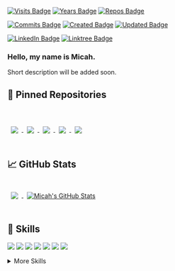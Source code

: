 [![Visits Badge](https://badges.pufler.dev/visits/mmiller2321/mmiller2321)](https://github.com/mmiller2321)
[![Years Badge](https://badges.pufler.dev/years/mmiller2321)](https://github.com/mmiller2321)
[![Repos Badge](https://badges.pufler.dev/repos/mmiller2321)](https://github.com/mmiller2321)
<!-- [![Commits Badge](https://badges.pufler.dev/commits/monthly/mmiller2321)](https://github.com/mmiller2321) -->
[![Commits Badge](https://badges.pufler.dev/commits/monthly/puf17640)](https://github.com/mmiller2321)
[![Created Badge](https://badges.pufler.dev/created/mmiller2321/mmiller2321)](https://github.com/mmiller2321)
[![Updated Badge](https://badges.pufler.dev/updated/mmiller2321/mmiller2321)](https://github.com/mmiller2321)

[![LinkedIn Badge](https://img.shields.io/badge/LinkedIn-Profile-informational?style=flat&logo=linkedin&logoColor=white&color=0D76A8)](https://www.linkedin.com/in/micahmiller23/)
[![Linktree Badge](https://img.shields.io/badge/Linktree-Profile-informational?style=flat&logo=Linktree&logoColor=white&color=0D76A8)](https://linktr.ee/micah_miller)
<!--
[![DEV](https://img.shields.io/badge/Dev-Profile-informational?style=flat&logo=dev.to&logoColor=white&color=0D76A8)](https://dev.to/mmiller2321)
-->
<!--- 
[![Buy Me a Coffee Badge](https://img.shields.io/badge/buymeacoffee-Support-informational?style=flat&logo=Buy-Me-A-Coffee&logoColor=white&color=0D76A8)](https://www.buymeacoffee.com/mmiller2321)
-->
### Hello, my name is Micah. 

Short description will be added soon.

## 📌 Pinned Repositories
<!-- Simple Icons for various Software technologies:  https://simpleicons.org/ -->
<br>
<!-- <a href="https://github.com/mmiller2321/PersonalPortfolio">
  <img align="center" style="margin:0.5rem" src="https://github-readme-stats.vercel.app/api/pin/?username=mmiller2321&repo=PersonalPortfolio&title_color=ffffff&text_color=c9cacc&icon_color=4AB197&bg_color=1A2B34" />
</a> -->
<!--
<a href="https://github.com/mmiller2321/demo-cloud-app">
  <img align="center" style="margin:1rem 0.5rem" src="https://github-readme-stats.vercel.app/api/pin/?username=mmiller2321&repo=demo-cloud-app&title_color=ffffff&text_color=c9cacc&icon_color=4AB197&bg_color=1A2B34" />
</a>
-->
<br/>
<a href="https://github.com/mmiller2321/RestaurantPOS-Public">
  <img align="center" style="margin:0.5rem" src="https://github-readme-stats.vercel.app/api/pin/?username=mmiller2321&repo=RestaurantPOS-Public&title_color=ffffff&text_color=c9cacc&icon_color=4AB197&bg_color=1A2B34" />
</a>
<!-- <br/>
<a href="https://github.com/mmiller2321/demo-milestone-cloud-app">
  <img align="center" style="margin:0.5rem" src="https://github-readme-stats.vercel.app/api/pin/?username=mmiller2321&repo=demo-milestone-cloud-app&title_color=ffffff&text_color=c9cacc&icon_color=4AB197&bg_color=1A2B34" />
</a> -->
<a href="https://github.com/mmiller2321/Demo-CloudApp-Spring-Boot">
  <img align="center" style="margin:0.5rem" src="https://github-readme-stats.vercel.app/api/pin/?username=mmiller2321&repo=Demo-CloudApp-Spring-Boot&title_color=ffffff&text_color=c9cacc&icon_color=4AB197&bg_color=1A2B34" />
</a>
<a href="https://github.com/mmiller2321/Choices-Game">
  <img align="center" style="margin:0.5rem" src="https://github-readme-stats.vercel.app/api/pin/?username=mmiller2321&repo=Choices-Game&title_color=ffffff&text_color=c9cacc&icon_color=4AB197&bg_color=1A2B34" />
</a>
<a href="https://github.com/mmiller2321/cli-js-game">
  <img align="center" style="margin:0.5rem" src="https://github-readme-stats.vercel.app/api/pin/?username=mmiller2321&repo=cli-js-game&title_color=ffffff&text_color=c9cacc&icon_color=4AB197&bg_color=1A2B34" />
</a>
<a href="https://github.com/mmiller2321/PersonalPortfolio-Public">
  <img align="center" style="margin:0.5rem" src="https://github-readme-stats.vercel.app/api/pin/?username=mmiller2321&repo=PersonalPortfolio-Public&title_color=ffffff&text_color=c9cacc&icon_color=4AB197&bg_color=1A2B34" />
</a>


<br>
<br>

## &#x1f4c8; GitHub Stats

<br>

<a href="https://github.com/mmiller2321">
  <img align="center" style="margin:0.5rem" src="https://github-readme-stats.vercel.app/api/top-langs/?username=mmiller2321&title_color=ffffff&text_color=c9cacc&icon_color=4AB197&bg_color=1A2B34" />
</a>

<a href="https://github.com/mmiller2321">
  <img align="center" style="margin:0.5rem" src="https://github-readme-stats.vercel.app/api?username=mmiller2321&show_icons=true&line_height=27&count_private=true&title_color=ffffff&text_color=c9cacc&icon_color=4AB097&bg_color=1A2B34" alt="Micah's GitHub Stats" />
</a>

<br>
<br>

## 💼 Skills

![](https://img.shields.io/badge/Code-CSharp-informational?style=flat&logo=c-sharp&logoColor=white&color=4AB197)
![](https://img.shields.io/badge/Code-.NET-informational?style=flat&logo=.net&logoColor=512BD4&color=4AB197)
![](https://img.shields.io/badge/Code-PHP-informational?style=flat&logo=PHP&logoColor=white&color=4AB197)
![](https://img.shields.io/badge/Code-Laravel-informational?style=flat&logo=Laravel&logoColor=white&color=4AB197)
![](https://img.shields.io/badge/Code-MySQL-informational?style=flat&logo=MySQL&logoColor=white&color=4AB197)
![](https://img.shields.io/badge/Code-Java-informational?style=flat&logo=Java&logoColor=white&color=4AB197)
![](https://img.shields.io/badge/Code-HTML-informational?style=flat&logo=HTML5&logoColor=white&color=4AB197)

<details>
<summary>More Skills</summary>
<br>

![](https://img.shields.io/badge/Style-CSS-informational?style=flat&logo=css3&logoColor=white&color=4AB197)
![](https://img.shields.io/badge/Style-Bootstrap-informational?style=flat&logo=Bootstrap&logoColor=7952b3&color=4AB197)
![](https://img.shields.io/badge/Code-JavaScript-informational?style=flat&logo=JavaScript&logoColor=F7DF1E&color=4AB197)
  
<br>

![](https://img.shields.io/badge/Cloud-AWS-informational?style=flat&logo=Amazon-AWS&logoColor=white&color=4AB197)
![](https://img.shields.io/badge/Cloud-Azure-informational?style=flat&logo=Microsoft-Azure&logoColor=white&color=4AB197)
![](https://img.shields.io/badge/Cloud-Heroku-informational?style=flat&logo=Heroku&logoColor=white&color=4AB197)

<br>

![](https://img.shields.io/badge/IDE-VisualStudio-informational?style=flat&logo=visual-studio&logoColor=white&color=4AB197)
![](https://img.shields.io/badge/IDE-Eclipse-informational?style=flat&logo=Eclipse&logoColor=white&color=4AB197)
![](https://img.shields.io/badge/IDE-InteliJ-informational?style=flat&logo=InteliJ-IDEA&logoColor=white&color=4AB197)
![](https://img.shields.io/badge/IDE-AndroidStudio-informational?style=flat&logo=Android-Studio&logoColor=white&color=4AB197)

<br>

![](https://img.shields.io/badge/Tools-GitHub-informational?style=flat&logo=GitHub&logoColor=white&color=4AB197)
<!-- 
![](https://img.shields.io/badge/Tools-GitLab-informational?style=flat&logo=GitLab&logoColor=white&color=4AB197)
![](https://img.shields.io/badge/Tools-Bitbucket-informational?style=flat&logo=Bitbucket&logoColor=white&color=4AB197)
-->
![](https://img.shields.io/badge/Tools-Jira-informational?style=flat&logo=Jira-Software&logoColor=white&color=4AB197)
![](https://img.shields.io/badge/Tools-Docker-informational?style=flat&logo=docker&logoColor=white&color=4AB197)
![](https://img.shields.io/badge/Tools-Postman-informational?style=flat&logo=Postman&logoColor=white&color=4AB197)
![](https://img.shields.io/badge/Tools-MySQLWorkbench-informational?style=flat&logo=MySQL-actions&logoColor=white&color=4AB197)
![](https://img.shields.io/badge/Tools-MicrosoftSQLServerManagement-informational?style=flat&logo=MySQL-actions&logoColor=white&color=4AB197)
![](https://img.shields.io/badge/Tools-PostgreSQL-informational?style=flat&logo=PostgreSQL-actions&logoColor=white&color=4AB197)

</details>

